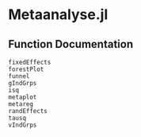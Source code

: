 # Metaanalyse.jl

## Function Documentation

```@docs
fixedEffects
forestPlot
funnel
gIndGrps
isq
metaplot
metareg
randEffects
tausq
vIndGrps

```
